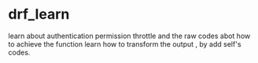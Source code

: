 # drf_learn
learn about   authentication permission  throttle
and the raw codes abot how to achieve the function
learn how to transform the output , by add self's codes.
